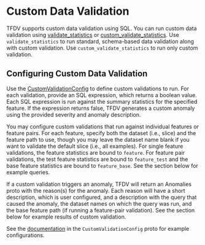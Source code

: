 # Custom Data Validation

<!--*
freshness: { owner: 'kuochuntsai' reviewed: '2022-11-29' }
*-->

TFDV supports custom data validation using SQL. You can run custom data
validation using
[validate_statistics](https://github.com/tensorflow/data-validation/blob/master/tensorflow_data_validation/api/validation_api.py;l=236;rcl=488721853)
or
[custom_validate_statistics](https://github.com/tensorflow/data-validation/blob/master/tensorflow_data_validation/api/validation_api.py;l=535;rcl=488721853).
Use `validate_statistics` to run standard, schema-based data validation along
with custom validation. Use `custom_validate_statistics` to run only custom
validation.

## Configuring Custom Data Validation

Use the
[CustomValidationConfig](https://github.com/tensorflow/data-validation/blob/master/tensorflow_data_validation/anomalies/proto/custom_validation_config.proto)
to define custom validations to run. For each validation, provide an
SQL expression, which returns a boolean value. Each SQL expression is run
against the summary statistics for the specified feature. If the expression
returns false, TFDV generates a custom anomaly using the provided severity and
anomaly description.

You may configure custom validations that run against individual features or
feature pairs. For each feature, specify both the dataset (i.e., slice) and the
feature path to use, though you may leave the dataset name blank if you want to
validate the default slice (i.e., all examples). For single feature validations,
the feature statistics are bound to `feature`. For feature pair validations, the
test feature statistics are bound to `feature_test` and the base feature
statistics are bound to `feature_base`. See the section below for example
queries.

If a custom validation triggers an anomaly, TFDV will return an Anomalies proto
with the reason(s) for the anomaly. Each reason will have a short description,
which is user configured, and a description with the query that caused the
anomaly, the dataset names on which the query was run, and the base feature path
(if running a feature-pair validation). See the section below for example
results of custom validation.

See the
[documentation](https://github.com/tensorflow/data-validation/blob/master/tensorflow_data_validation/anomalies/proto/custom_validation_config.proto)
in the `CustomValidationConfig` proto for example
configurations.

